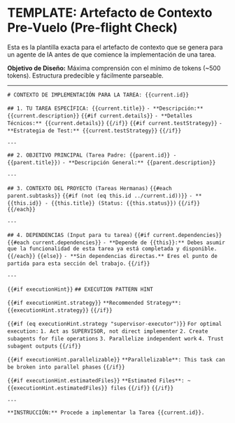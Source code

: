 # TEMPLATE: Artefacto de Contexto Pre-Vuelo (Pre-flight Check)

Esta es la plantilla exacta para el artefacto de contexto que se genera para un agente de IA antes de que comience la implementación de una tarea.

**Objetivo de Diseño:** Máxima comprensión con el mínimo de tokens (~500 tokens). Estructura predecible y fácilmente parseable.

---

`# CONTEXTO DE IMPLEMENTACIÓN PARA LA TAREA: {{current.id}}`

`## 1. TU TAREA ESPECÍFICA: {{current.title}}`
`- **Descripción:** {{current.description}}`
`{{#if current.details}}`
`- **Detalles Técnicos:** {{current.details}}`
`{{/if}}`
`{{#if current.testStrategy}}`
`- **Estrategia de Test:** {{current.testStrategy}}`
`{{/if}}`

`---`

`## 2. OBJETIVO PRINCIPAL (Tarea Padre: {{parent.id}} - {{parent.title}})`
`- **Descripción General:** {{parent.description}}`

`---`

`## 3. CONTEXTO DEL PROYECTO (Tareas Hermanas)`
`{{#each parent.subtasks}}`
`{{#if (not (eq this.id ../current.id))}}`
`- **{{this.id}} - {{this.title}} (Status: {{this.status}})`
`{{/if}}`
`{{/each}}`

`---`

`## 4. DEPENDENCIAS (Input para tu tarea)`
`{{#if current.dependencies}}`
`{{#each current.dependencies}}`
`- **Depende de {{this}}:** Debes asumir que la funcionalidad de esta tarea ya está completada y disponible.`
`{{/each}}`
`{{else}}`
`- **Sin dependencias directas.** Eres el punto de partida para esta sección del trabajo.`
`{{/if}}`

`---`

`{{#if executionHint}}`
`## EXECUTION PATTERN HINT`

`{{#if executionHint.strategy}}`
`**Recommended Strategy**: {{executionHint.strategy}}`
`{{/if}}`

`{{#if (eq executionHint.strategy "supervisor-executor")}}`
`For optimal execution:`
`1. Act as SUPERVISOR, not direct implementer`
`2. Create subagents for file operations`
`3. Parallelize independent work`
`4. Trust subagent outputs`
`{{/if}}`

`{{#if executionHint.parallelizable}}`
`**Parallelizable**: This task can be broken into parallel phases`
`{{/if}}`

`{{#if executionHint.estimatedFiles}}`
`**Estimated Files**: ~{{executionHint.estimatedFiles}} files`
`{{/if}}`
`{{/if}}`

`---`

`**INSTRUCCIÓN:** Procede a implementar la Tarea {{current.id}}.`
